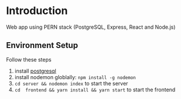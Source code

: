 # Introduction

Web app using PERN stack (PostgreSQL, Express, React and Node.js)

## Environment Setup

Follow these steps

1. install [postgresql](https://postgresapp.com/downloads.html)
2. install nodemon globlally: `npm install -g nodemon`
3. `cd server && nodemon index` to start the server
4. `cd  frontend && yarn install && yarn start` to start the frontend
